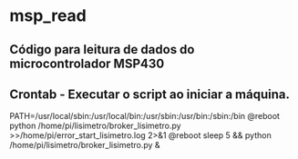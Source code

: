 # msp_read
## Código para leitura de dados do microcontrolador MSP430

## Crontab - Executar o script ao iniciar a máquina.

PATH=/usr/local/sbin:/usr/local/bin:/usr/sbin:/usr/bin:/sbin:/bin 
@reboot python /home/pi/lisimetro/broker_lisimetro.py >>/home/pi/error_start_lisimetro.log 2>&1 
@reboot sleep 5 && python /home/pi/lisimetro/broker_lisimetro.py & 
